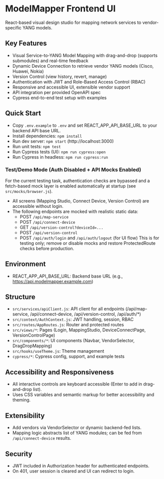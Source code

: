 # ModelMapper Frontend UI

React-based visual design studio for mapping network services to vendor-specific YANG models.

## Key Features

- Visual Service-to-YANG Model Mapping with drag-and-drop (supports submodules) and real-time feedback
- Dynamic Device Connection to retrieve vendor YANG models (Cisco, Huawei, Nokia)
- Version Control (view history, revert, manage)
- Authentication with JWT and Role-Based Access Control (RBAC)
- Responsive and accessible UI, extensible vendor support
- API integration per provided OpenAPI spec
- Cypress end-to-end test setup with examples

## Quick Start

- Copy `.env.example` to `.env` and set REACT_APP_API_BASE_URL to your backend API base URL.
- Install dependencies: `npm install`
- Run dev server: `npm start` (http://localhost:3000)
- Run unit tests: `npm test`
- Run Cypress tests (UI): `npm run cypress:open`
- Run Cypress in headless: `npm run cypress:run`

### Test/Demo Mode (Auth Disabled + API Mocks Enabled)

For the current testing task, authentication checks are bypassed and a fetch-based mock layer is enabled automatically at startup (see `src/mocks/browser.js`). 
- All screens (Mapping Studio, Connect Device, Version Control) are accessible without login.
- The following endpoints are mocked with realistic static data:
  - POST `/api/map-service`
  - POST `/api/connect-device`
  - GET `/api/version-control?deviceId=...`
  - POST `/api/version-control`
  - POST `/api/auth/login` and `/api/auth/logout` (for UI flow)
This is for testing only; remove or disable mocks and restore ProtectedRoute checks before production.

## Environment

- REACT_APP_API_BASE_URL: Backend base URL (e.g., https://api.modelmapper.example.com)

## Structure

- `src/services/apiClient.js`: API client for all endpoints (/api/map-service, /api/connect-device, /api/version-control, /api/auth/*)
- `src/context/AuthContext.js`: JWT handling, session, RBAC
- `src/routes/AppRoutes.js`: Router and protected routes
- `src/views/*`: Pages (Login, MappingStudio, DeviceConnectPage, VersionControlPage)
- `src/components/*`: UI components (Navbar, VendorSelector, DragDropMapping)
- `src/hooks/useTheme.js`: Theme management
- `cypress/*`: Cypress config, support, and example tests

## Accessibility and Responsiveness

- All interactive controls are keyboard accessible (Enter to add in drag-and-drop list).
- Uses CSS variables and semantic markup for better accessibility and theming.

## Extensibility

- Add vendors via VendorSelector or dynamic backend-fed lists.
- Mapping logic abstracts list of YANG modules; can be fed from `/api/connect-device` results.

## Security

- JWT included in Authorization header for authenticated endpoints.
- On 401, user session is cleared and UI can redirect to login.

